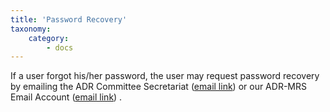 ```yaml
---
title: 'Password Recovery'
taxonomy:
    category:
        - docs
---
```


If a user forgot his/her password, the user may request password recovery by emailing the ADR Committee Secretariat ([email link](mailto:denradrcom@gmail.com)) or our ADR-MRS Email Account  ([email link](mailto:adrmrs.denr@gmail.com)) .
